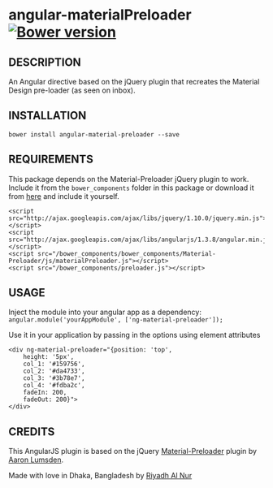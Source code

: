 # angular-materialPreloader [![Bower version](https://badge.fury.io/bo/angular-material-preloader.svg)](http://badge.fury.io/bo/angular-material-preloader)

## DESCRIPTION  
An Angular directive based on the jQuery plugin that recreates the Material Design pre-loader (as seen on inbox).  

## INSTALLATION  
`bower install angular-material-preloader --save`  

## REQUIREMENTS
This package depends on the Material-Preloader jQuery plugin to work. Include it from the `bower_components` folder in this package or download it from [here](http://git.aaronlumsden.com/material/) and include it yourself.  

```  
<script src="http://ajax.googleapis.com/ajax/libs/jquery/1.10.0/jquery.min.js"></script>
<script src="http://ajax.googleapis.com/ajax/libs/angularjs/1.3.8/angular.min.js"></script>
<script src="/bower_components/bower_components/Material-Preloader/js/materialPreloader.js"></script>
<script src="/bower_components/preloader.js"></script>  
```

## USAGE  
Inject the module into your angular app as a dependency:  
`angular.module('yourAppModule', ['ng-material-preloader']);`  

Use it in your application by passing in the options using element attributes  
```  
<div ng-material-preloader="{position: 'top',  
    height: '5px',  
    col_1: '#159756',  
    col_2: '#da4733',  
    col_3: '#3b78e7',  
    col_4: '#fdba2c',  
    fadeIn: 200,  
    fadeOut: 200}">  
</div>  
```

## CREDITS  
This AngularJS plugin is based on the jQuery [Material-Preloader](http://git.aaronlumsden.com/material/) plugin by [Aaron Lumsden](https://twitter.com/aaronlumsden).  


Made with love in Dhaka, Bangladesh by [Riyadh Al Nur](https://twitter.com/riyadhalnur)
